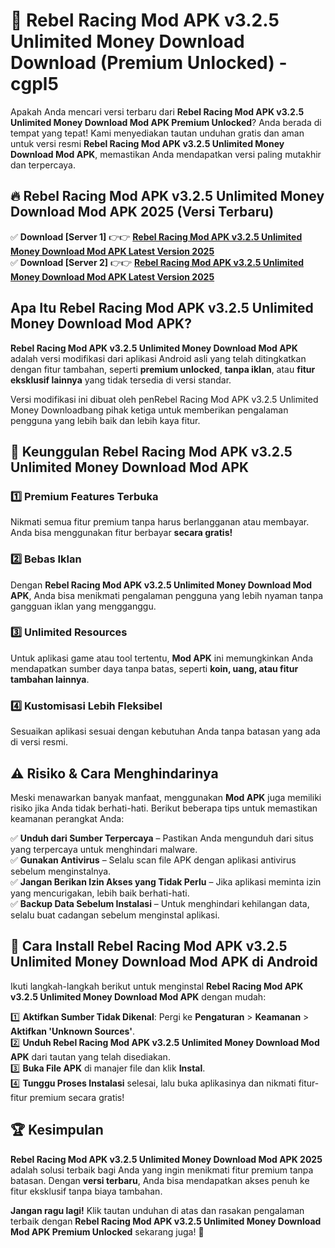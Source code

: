 # 🎯 Rebel Racing Mod APK v3.2.5 Unlimited Money Download  Download (Premium Unlocked) -  cgpl5

Apakah Anda mencari versi terbaru dari **Rebel Racing Mod APK v3.2.5 Unlimited Money Download Mod APK Premium Unlocked**? Anda berada di tempat yang tepat! Kami menyediakan tautan unduhan gratis dan aman untuk versi resmi **Rebel Racing Mod APK v3.2.5 Unlimited Money Download Mod APK**, memastikan Anda mendapatkan versi paling mutakhir dan terpercaya.

## 🔥 Rebel Racing Mod APK v3.2.5 Unlimited Money Download Mod APK 2025 (Versi Terbaru)

✅ **Download [Server 1]** 👉👉 [**Rebel Racing Mod APK v3.2.5 Unlimited Money Download Mod APK Latest Version 2025**](https://momento.my/?title=Rebel_Racing_Mod_APK_v3.2.5_Unlimited_Money_Download)  
✅ **Download [Server 2]** 👉👉 [**Rebel Racing Mod APK v3.2.5 Unlimited Money Download Mod APK Latest Version 2025**](https://momento.my/?title=Rebel_Racing_Mod_APK_v3.2.5_Unlimited_Money_Download)  

## Apa Itu Rebel Racing Mod APK v3.2.5 Unlimited Money Download Mod APK?

**Rebel Racing Mod APK v3.2.5 Unlimited Money Download Mod APK** adalah versi modifikasi dari aplikasi Android asli yang telah ditingkatkan dengan fitur tambahan, seperti **premium unlocked**, **tanpa iklan**, atau **fitur eksklusif lainnya** yang tidak tersedia di versi standar.

Versi modifikasi ini dibuat oleh penRebel Racing Mod APK v3.2.5 Unlimited Money Downloadbang pihak ketiga untuk memberikan pengalaman pengguna yang lebih baik dan lebih kaya fitur.

## 🎯 Keunggulan Rebel Racing Mod APK v3.2.5 Unlimited Money Download Mod APK

### 1️⃣ Premium Features Terbuka
Nikmati semua fitur premium tanpa harus berlangganan atau membayar. Anda bisa menggunakan fitur berbayar **secara gratis!**

### 2️⃣ Bebas Iklan
Dengan **Rebel Racing Mod APK v3.2.5 Unlimited Money Download Mod APK**, Anda bisa menikmati pengalaman pengguna yang lebih nyaman tanpa gangguan iklan yang mengganggu.

### 3️⃣ Unlimited Resources
Untuk aplikasi game atau tool tertentu, **Mod APK** ini memungkinkan Anda mendapatkan sumber daya tanpa batas, seperti **koin, uang, atau fitur tambahan lainnya**.

### 4️⃣ Kustomisasi Lebih Fleksibel
Sesuaikan aplikasi sesuai dengan kebutuhan Anda tanpa batasan yang ada di versi resmi.

## ⚠️ Risiko & Cara Menghindarinya

Meski menawarkan banyak manfaat, menggunakan **Mod APK** juga memiliki risiko jika Anda tidak berhati-hati. Berikut beberapa tips untuk memastikan keamanan perangkat Anda:

✅ **Unduh dari Sumber Terpercaya** – Pastikan Anda mengunduh dari situs yang terpercaya untuk menghindari malware.  
✅ **Gunakan Antivirus** – Selalu scan file APK dengan aplikasi antivirus sebelum menginstalnya.  
✅ **Jangan Berikan Izin Akses yang Tidak Perlu** – Jika aplikasi meminta izin yang mencurigakan, lebih baik berhati-hati.  
✅ **Backup Data Sebelum Instalasi** – Untuk menghindari kehilangan data, selalu buat cadangan sebelum menginstal aplikasi.

## 📌 Cara Install Rebel Racing Mod APK v3.2.5 Unlimited Money Download Mod APK di Android

Ikuti langkah-langkah berikut untuk menginstal **Rebel Racing Mod APK v3.2.5 Unlimited Money Download Mod APK** dengan mudah:

1️⃣ **Aktifkan Sumber Tidak Dikenal**: Pergi ke **Pengaturan** > **Keamanan** > **Aktifkan 'Unknown Sources'**.  
2️⃣ **Unduh Rebel Racing Mod APK v3.2.5 Unlimited Money Download Mod APK** dari tautan yang telah disediakan.  
3️⃣ **Buka File APK** di manajer file dan klik **Instal**.  
4️⃣ **Tunggu Proses Instalasi** selesai, lalu buka aplikasinya dan nikmati fitur-fitur premium secara gratis!

## 🏆 Kesimpulan

**Rebel Racing Mod APK v3.2.5 Unlimited Money Download Mod APK 2025** adalah solusi terbaik bagi Anda yang ingin menikmati fitur premium tanpa batasan. Dengan **versi terbaru**, Anda bisa mendapatkan akses penuh ke fitur eksklusif tanpa biaya tambahan.

**Jangan ragu lagi!** Klik tautan unduhan di atas dan rasakan pengalaman terbaik dengan **Rebel Racing Mod APK v3.2.5 Unlimited Money Download Mod APK Premium Unlocked** sekarang juga! 🚀
